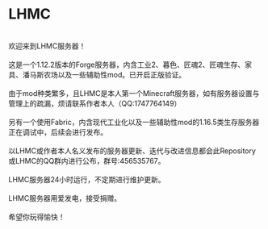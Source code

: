 # LHMC
<br/>欢迎来到LHMC服务器！
<br/>
<br/>这是一个1.12.2版本的Forge服务器，内含工业2、暮色、匠魂2、匠魂生存、家具、潘马斯农场以及一些辅助性mod。已开启正版验证。
<br/>
<br/>由于mod种类繁多，且LHMC是本人第一个Minecraft服务器，如有服务器设置与管理上的疏漏，烦请联系作者本人（QQ:1747764149）
<br/>
<br/>另有一个使用Fabric，内含现代工业化以及一些辅助性mod的1.16.5类生存服务器正在调试中，后续会进行发布。
<br/>
<br/>以LHMC或作者本人名义发布的服务器更新、迭代与改进信息都会此Repository或LHMC的QQ群内进行公布，群号:456535767。
<br/>
<br/>LHMC服务器24小时运行，不定期进行维护更新。
<br/>
<br/>LHMC服务器用爱发电，接受捐赠。
<br/>
<br/>希望你玩得愉快！
